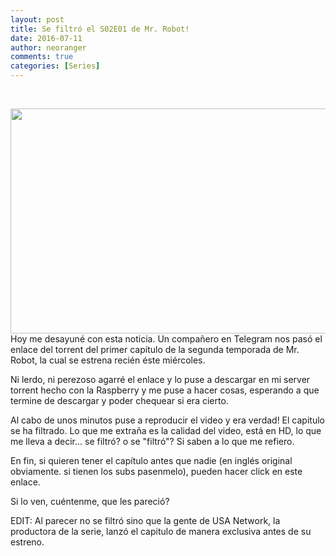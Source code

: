 ```yaml
---
layout: post
title: Se filtró el S02E01 de Mr. Robot!
date: 2016-07-11
author: neoranger
comments: true
categories: [Series]
---
```

&nbsp;

<a href="http://www.neositelinux.com.ar/wp-content/uploads/2016/07/wp-1468242474048.jpg"><img src="http://www.neositelinux.com.ar/wp-content/uploads/2016/07/wp-1468242474048.jpg" alt="" class="wp-image-1566 alignnone size-full" width="640" height="360"></a>Hoy me desayuné con esta noticia. Un compañero en Telegram nos pasó el enlace del torrent del primer capítulo de la segunda temporada de Mr. Robot, la cual se estrena recién éste miércoles.

Ni lerdo, ni perezoso agarré el enlace y lo puse a descargar en mi server torrent hecho con la Raspberry y me puse a hacer cosas, esperando a que termine de descargar y poder chequear si era cierto.

Al cabo de unos minutos puse a reproducir el video y era verdad! El capitulo se ha filtrado. Lo que me extraña es la calidad del video, está en HD, lo que me lleva a decir... se filtró? o se "filtró"? Si saben a lo que me refiero.

En fin, si quieren tener el capítulo antes que nadie (en inglés original obviamente. si tienen los subs pasenmelo), pueden hacer click en este enlace.

Si lo ven, cuéntenme, que les pareció?

EDIT: Al parecer no se filtró sino que la gente de USA Network, la productora de la serie, lanzó el capitulo de manera exclusiva antes de su estreno.
